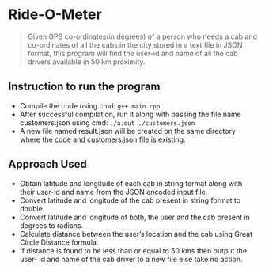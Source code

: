 # Ride-O-Meter

> Given GPS co-ordinates(in degrees) of a person who needs a cab and co-ordinates of all the cabs in the city stored in a text file in JSON format, this program will find the user-id and name of all the cab drivers available in 50 km proximity.

## Instruction to run the program

- Compile the code using cmd: `g++ main.cpp`. 
- After successful compilation, run it along with passing the file name
  customers.json using cmd: `./a.out ./customers.json`
- A new file named result.json will be created on the same directory where the
  code and customers.json file is existing.

## Approach Used
- Obtain latitude and longitude of each cab in string format along with their
user-id and name from the JSON encoded input file.
- Convert latitude and longitude of the cab present in string format to double.
-  Convert latitude and longitude of both, the user and the cab present in
degrees to radians.
- Calculate distance between the user’s location and the cab using Great Circle
Distance formula.
- If distance is found to be less than or equal to 50 kms then output the user-
id and name of the cab driver to a new file else take no action.
